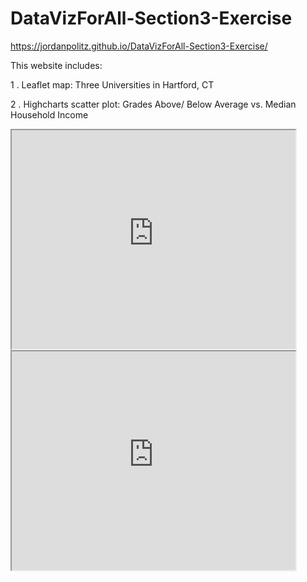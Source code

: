 # DataVizForAll-Section3-Exercise
https://jordanpolitz.github.io/DataVizForAll-Section3-Exercise/

This website includes:

1 . Leaflet map: Three Universities in Hartford, CT

2 . Highcharts scatter plot: Grades Above/ Below Average vs. Median Household Income

<iframe src="https://jordanpolitz.github.io/leaflet-map-simple2/" width="90%" height="350"></iframe>

 <iframe src="https://jordanpolitz.github.io/highcharts-scatter-csv/" width="90%" height="350"></iframe>
